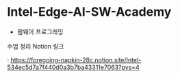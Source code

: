# Intel-Edge-AI-SW-Academy
- 펌웨어 프로그래밍

수업 정리 Notion 링크

: https://foregoing-napkin-28c.notion.site/Intel-534ec5d7a7f440d0a3b7ba43311e7063?pvs=4
